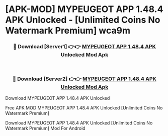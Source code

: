 # [APK-MOD] MYPEUGEOT APP 1.48.4 APK Unlocked - [Unlimited Coins No Watermark Premium] wca9m



<div align="center">
<h3>🔴 Download [Server1] 👉👉 <a href="https://momento.my/?title=MYPEUGEOT_APP_1.48.4_APK_Unlocked">MYPEUGEOT APP 1.48.4 APK Unlocked Mod Apk</a></h3><br>

<h3>🔴 Download [Server2] 👉👉 <a href="https://momento.my/?title=MYPEUGEOT_APP_1.48.4_APK_Unlocked">MYPEUGEOT APP 1.48.4 APK Unlocked Mod Apk</a></h3>
</div>



Download MYPEUGEOT APP 1.48.4 APK Unlocked 

Free APK MOD MYPEUGEOT APP 1.48.4 APK Unlocked [Unlimited Coins No Watermark Premium]

Download MYPEUGEOT APP 1.48.4 APK Unlocked [Unlimited Coins No Watermark Premium] Mod For Android
